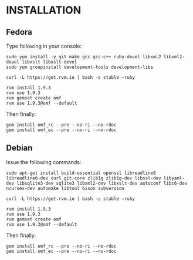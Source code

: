 # INSTALLATION

## Fedora

Type following in your console:

    sudo yum install -y git make gcc gcc-c++ ruby-devel libxml2 libxml2-devel libxslt libxslt-devel
    sudo yum groupinstall development-tools development-libs

    curl -L https://get.rvm.io | bash -s stable –ruby

    rvm install 1.9.3
    rvm use 1.9.3
    rvm gemset create omf
    rvm use 1.9.3@omf --default

Then finally:

    gem install omf_rc --pre --no-ri --no-rdoc
    gem install omf_ec --pre --no-ri --no-rdoc

## Debian

Issue the following commands:

    sudo apt-get install build-essential openssl libreadline6 libreadline6-dev curl git-core zlib1g zlib1g-dev libssl-dev libyaml-dev libsqlite3-dev sqlite3 libxml2-dev libxslt-dev autoconf libc6-dev ncurses-dev automake libtool bison subversion

    curl -L https://get.rvm.io | bash -s stable –ruby

    rvm install 1.9.3
    rvm use 1.9.3
    rvm gemset create omf
    rvm use 1.9.3@omf --default

Then finally:

    gem install omf_rc --pre --no-ri --no-rdoc
    gem install omf_ec --pre --no-ri --no-rdoc


